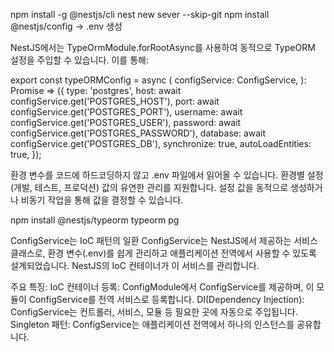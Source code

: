 npm install -g @nestjs/cli
nest new sever --skip-git
npm install @nestjs/config -> .env 생성

NestJS에서는 TypeOrmModule.forRootAsync를 사용하여 동적으로 TypeORM 설정을 주입할 수 있습니다. 이를 통해:

export const typeORMConfig = async (
  configService: ConfigService,
): Promise<TypeOrmModuleOptions> => ({
  type: 'postgres',
  host: await configService.get<string>('POSTGRES_HOST'),
  port: await configService.get<number>('POSTGRES_PORT'),
  username: await configService.get<string>('POSTGRES_USER'),
  password: await configService.get<string>('POSTGRES_PASSWORD'),
  database: await configService.get<string>('POSTGRES_DB'),
  synchronize: true,
  autoLoadEntities: true,
});

환경 변수를 코드에 하드코딩하지 않고 .env 파일에서 읽어올 수 있습니다.
환경별 설정(개발, 테스트, 프로덕션) 값의 유연한 관리를 지원합니다.
설정 값을 동적으로 생성하거나 비동기 작업을 통해 값을 결정할 수 있습니다.


npm install @nestjs/typeorm typeorm pg


ConfigService는 IoC 패턴의 일환
ConfigService는 NestJS에서 제공하는 서비스 클래스로, 환경 변수(.env)를 쉽게 관리하고 애플리케이션 전역에서 사용할 수 있도록 설계되었습니다. NestJS의 IoC 컨테이너가 이 서비스를 관리합니다.

주요 특징:
IoC 컨테이너 등록: ConfigModule에서 ConfigService를 제공하며, 이 모듈이 ConfigService를 전역 서비스로 등록합니다.
DI(Dependency Injection): ConfigService는 컨트롤러, 서비스, 모듈 등 필요한 곳에 자동으로 주입됩니다.
Singleton 패턴: ConfigService는 애플리케이션 전역에서 하나의 인스턴스를 공유합니다.
